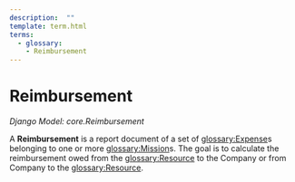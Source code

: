 ```yaml
---
description:  ""
template: term.html
terms:
  - glossary:
    - Reimbursement
---
```


# Reimbursement

_Django Model: core.Reimbursement_

A **Reimbursement** is a report document of a set of <glossary:Expense>s belonging to one or more <glossary:Mission>s.
The goal is to calculate the reimbursement owed from the <glossary:Resource> to
the Company or from Company to the <glossary:Resource>.

